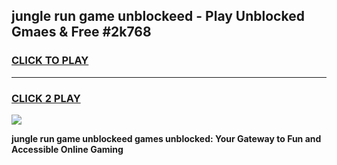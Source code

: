 
## jungle run game unblockeed - Play Unblocked Gmaes & Free #2k768
<h3>
<a href="https://premium.freeplayer.one?title=jungle_run_game_unblockeed&ref=01M">CLICK TO PLAY</a></h3>
<hr>

<h3>
<a href="https://premium.freeplayer.one?title=jungle_run_game_unblockeed&ref=01M">CLICK 2 PLAY</a>
  
</h3>

<a href="https://premium.freeplayer.one?title=jungle_run_game_unblockeed&ref=01M"><img src="https://clearcache.store/games.png"></a>


**jungle run game unblockeed games unblocked: Your Gateway to Fun and Accessible Online Gaming**
